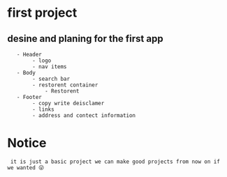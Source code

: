 # first project

## desine and planing for the first app

<!-- ? Starting plan for the app -->

       - Header
            - logo
            - nav items
       - Body
            - search bar
            - restorent container
                - Restorent
       - Footer
            - copy write deisclamer
            - links
            - address and contect information











# Notice

     it is just a basic project we can make good projects from now on if we wanted 😜